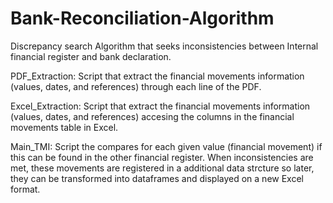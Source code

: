 # Bank-Reconciliation-Algorithm
Discrepancy search Algorithm that seeks inconsistencies between Internal financial register and bank declaration.

PDF_Extraction: Script that extract the financial movements information (values, dates, and references) through each line of the PDF.

Excel_Extraction: Script that extract the financial movements information (values, dates, and references) accesing the columns in the financial movements table in Excel.

Main_TMI: Script the compares for each given value (financial movement) if this can be found in the other financial register. When inconsistencies are met, these movements are registered in a additional data strcture so later, they can be transformed into dataframes and displayed on a new Excel format.
